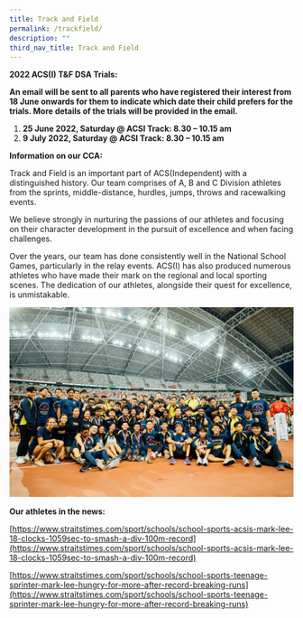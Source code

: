 ```yaml
---
title: Track and Field
permalink: /trackfield/
description: ""
third_nav_title: Track and Field
---
```

**2022 ACS(I) T&F DSA Trials:**

**An email will be sent to all parents who have registered their interest from  
18 June onwards for them to indicate which date their child prefers for the trials. More details of the trials will be provided in the email.**

1.  **25 June 2022, Saturday @ ACSI Track: 8.30 – 10.15 am**
2.  **9 July 2022, Saturday @ ACSI Track: 8.30 – 10.15 am**

**Information on our CCA:**

Track and Field is an important part of ACS(Independent) with a distinguished history. Our team comprises of A, B and C Division athletes from the sprints, middle-distance, hurdles, jumps, throws and racewalking events.

We believe strongly in nurturing the passions of our athletes and focusing on their character development in the pursuit of excellence and when facing challenges.

Over the years, our team has done consistently well in the National School Games, particularly in the relay events. ACS(I) has also produced numerous athletes who have made their mark on the regional and local sporting scenes. The dedication of our athletes, alongside their quest for excellence, is unmistakable.

![](/images/track-and-field.jpg)

**Our athletes in the news:**

[https://www.straitstimes.com/sport/schools/school-sports-acsis-mark-lee-18-clocks-1059sec-to-smash-a-div-100m-record](https://www.straitstimes.com/sport/schools/school-sports-acsis-mark-lee-18-clocks-1059sec-to-smash-a-div-100m-record)

[https://www.straitstimes.com/sport/schools/school-sports-teenage-sprinter-mark-lee-hungry-for-more-after-record-breaking-runs](https://www.straitstimes.com/sport/schools/school-sports-teenage-sprinter-mark-lee-hungry-for-more-after-record-breaking-runs)